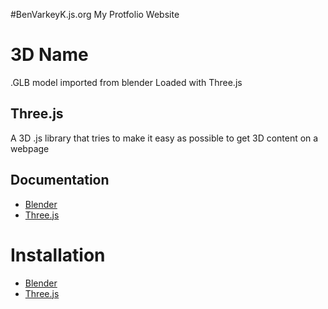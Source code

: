 #BenVarkeyK.js.org
My Protfolio Website

#   3D Name
.GLB model imported from blender 
Loaded with Three.js
##  Three.js
A 3D .js library that tries to make it easy as possible to get 3D content on a webpage
##  Documentation
- [Blender](https://docs.blender.org/manual/en/latest/)
- [Three.js](https://threejs.org/manual/#en/fundamentals)
#   Installation
- [Blender](https://www.blender.org/download/)
- [Three.js](https://github.com/mrdoob/three.js/archive/master.zip)